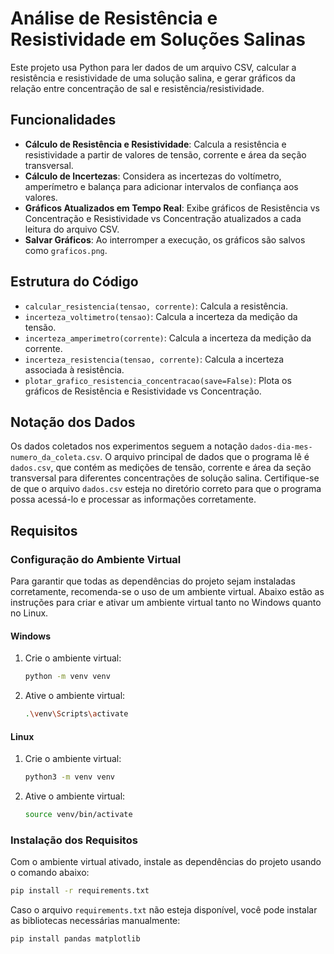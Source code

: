 # Análise de Resistência e Resistividade em Soluções Salinas

Este projeto usa Python para ler dados de um arquivo CSV, calcular a resistência e resistividade de uma solução salina, e gerar gráficos da relação entre concentração de sal e resistência/resistividade.

## Funcionalidades

- **Cálculo de Resistência e Resistividade**: Calcula a resistência e resistividade a partir de valores de tensão, corrente e área da seção transversal.
- **Cálculo de Incertezas**: Considera as incertezas do voltímetro, amperímetro e balança para adicionar intervalos de confiança aos valores.
- **Gráficos Atualizados em Tempo Real**: Exibe gráficos de Resistência vs Concentração e Resistividade vs Concentração atualizados a cada leitura do arquivo CSV.
- **Salvar Gráficos**: Ao interromper a execução, os gráficos são salvos como `graficos.png`.

## Estrutura do Código

- `calcular_resistencia(tensao, corrente)`: Calcula a resistência.
- `incerteza_voltimetro(tensao)`: Calcula a incerteza da medição da tensão.
- `incerteza_amperimetro(corrente)`: Calcula a incerteza da medição da corrente.
- `incerteza_resistencia(tensao, corrente)`: Calcula a incerteza associada à resistência.
- `plotar_grafico_resistencia_concentracao(save=False)`: Plota os gráficos de Resistência e Resistividade vs Concentração.

## Notação dos Dados

Os dados coletados nos experimentos seguem a notação `dados-dia-mes-numero_da_coleta.csv`. O arquivo principal de dados que o programa lê é `dados.csv`, que contém as medições de tensão, corrente e área da seção transversal para diferentes concentrações de solução salina. Certifique-se de que o arquivo `dados.csv` esteja no diretório correto para que o programa possa acessá-lo e processar as informações corretamente.

## Requisitos
### Configuração do Ambiente Virtual

Para garantir que todas as dependências do projeto sejam instaladas corretamente, recomenda-se o uso de um ambiente virtual. Abaixo estão as instruções para criar e ativar um ambiente virtual tanto no Windows quanto no Linux.

#### Windows

1. Crie o ambiente virtual:
    ```bash
    python -m venv venv
    ```

2. Ative o ambiente virtual:
    ```bash
    .\venv\Scripts\activate
    ```

#### Linux

1. Crie o ambiente virtual:
    ```bash
    python3 -m venv venv
    ```

2. Ative o ambiente virtual:
    ```bash
    source venv/bin/activate
    ```

### Instalação dos Requisitos

Com o ambiente virtual ativado, instale as dependências do projeto usando o comando abaixo:

```bash
pip install -r requirements.txt
```

Caso o arquivo `requirements.txt` não esteja disponível, você pode instalar as bibliotecas necessárias manualmente:

```bash
pip install pandas matplotlib
```